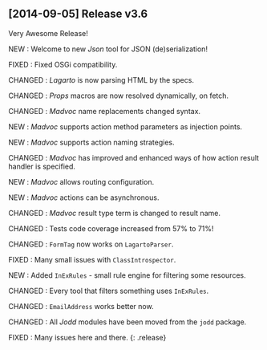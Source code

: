 ## [2014-09-05] Release v3.6

Very Awesome Release!

NEW
: Welcome to new *Json* tool for JSON (de)serialization!

FIXED
: Fixed OSGi compatibility.

CHANGED
: *Lagarto* is now parsing HTML by the specs.

CHANGED
: *Props* macros are now resolved dynamically, on fetch.

CHANGED
: *Madvoc* name replacements changed syntax.

NEW
: *Madvoc* supports action method parameters as injection points.

NEW
: *Madvoc* supports action naming strategies.

CHANGED
: *Madvoc* has improved and enhanced ways of how action result handler is specified.

NEW
: *Madvoc* allows routing configuration.

NEW
: *Madvoc* actions can be asynchronous.

CHANGED
: *Madvoc* result type term is changed to result name.

CHANGED
: Tests code coverage increased from 57% to 71%!

CHANGED
: `FormTag` now works on `LagartoParser`.

FIXED
: Many small issues with `ClassIntrospector`.

NEW
: Added `InExRules` - small rule engine for filtering some resources.

CHANGED
: Every tool that filters something uses `InExRules`.

CHANGED
: `EmailAddress` works better now.

CHANGED
: All *Jodd* modules have been moved from the `jodd` package.

FIXED
: Many issues here and there.
{: .release}
